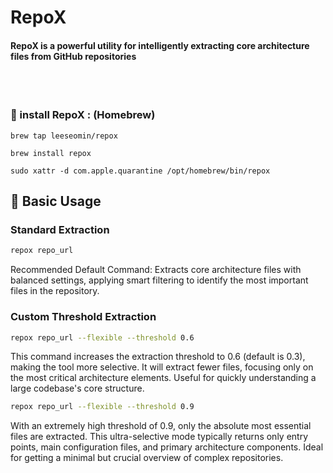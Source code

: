 # RepoX 

#### RepoX is a powerful utility for intelligently extracting core architecture files from GitHub repositories


<br>
<br>

### 🚀  install  RepoX : (Homebrew) 

```
brew tap leeseomin/repox

brew install repox

sudo xattr -d com.apple.quarantine /opt/homebrew/bin/repox
```



## 🌱  Basic Usage

### Standard Extraction

```bash
repox repo_url
```
Recommended Default Command: Extracts core architecture files with balanced settings, applying smart filtering to identify the most important files in the repository.

### Custom Threshold Extraction

```bash
repox repo_url --flexible --threshold 0.6
```
This command increases the extraction threshold to 0.6 (default is 0.3), making the tool more selective. It will extract fewer files, focusing only on the most critical architecture elements. Useful for quickly understanding a large codebase's core structure.

```bash
repox repo_url --flexible --threshold 0.9
```
With an extremely high threshold of 0.9, only the absolute most essential files are extracted. This ultra-selective mode typically returns only entry points, main configuration files, and primary architecture components. Ideal for getting a minimal but crucial overview of complex repositories.
